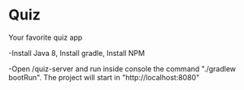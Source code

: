 # Quiz

Your favorite quiz app

-Install Java 8, Install gradle, Install NPM

-Open /quiz-server and run inside console the command "./gradlew bootRun". The project will start in "http://localhost:8080"